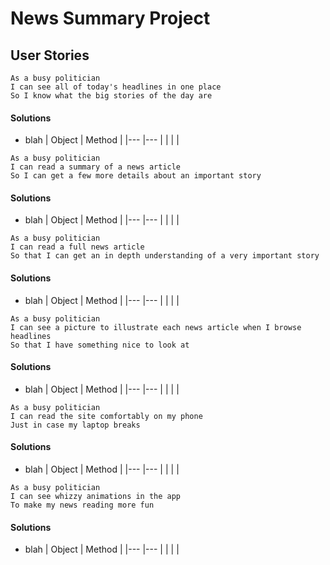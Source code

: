 # News Summary Project

## User Stories
```
As a busy politician
I can see all of today's headlines in one place
So I know what the big stories of the day are
```
#### Solutions
* blah
|  Object   |  Method  |
|---        |---       |
|           |          |
```
As a busy politician
I can read a summary of a news article
So I can get a few more details about an important story
```
#### Solutions
* blah
|  Object   |  Method  |
|---        |---       |
|           |          |
```
As a busy politician
I can read a full news article
So that I can get an in depth understanding of a very important story
```
#### Solutions
* blah
|  Object   |  Method  |
|---        |---       |
|           |          |
```
As a busy politician
I can see a picture to illustrate each news article when I browse headlines
So that I have something nice to look at
```
#### Solutions
* blah
|  Object   |  Method  |
|---        |---       |
|           |          |
```
As a busy politician
I can read the site comfortably on my phone
Just in case my laptop breaks
```
#### Solutions
* blah
|  Object   |  Method  |
|---        |---       |
|           |          |
```
As a busy politician
I can see whizzy animations in the app
To make my news reading more fun
```
#### Solutions
* blah
|  Object   |  Method  |
|---        |---       |
|           |          |
